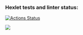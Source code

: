 ### Hexlet tests and linter status:
[![Actions Status](https://github.com/Krastys/frontend-project-lvl1/workflows/hexlet-check/badge.svg)](https://github.com/Krastys/frontend-project-lvl1/actions)

<a href="https://codeclimate.com/github/codeclimate/codeclimate/maintainability"><img src="https://api.codeclimate.com/v1/badges/a99a88d28ad37a79dbf6/maintainability" /></a>
